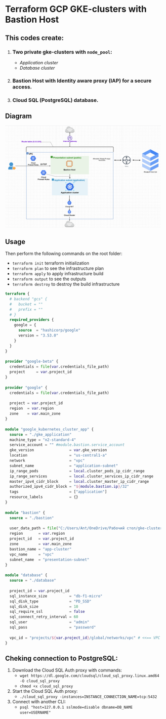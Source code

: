 # Terraform GCP GKE-clusters with Bastion Host

## This codes create:

1. ### Two private gke-clusters with `node_pool`:
    - _Application cluster_
    - _Database cluster_
2. ### Bastion Host with Identity aware proxy (IAP) for a secure access.
3. ### Cloud SQL (PostgreSQL) database.

## **Diagram**
![](diagram/gke.png)

## **Usage**
Then perform the following commands on the root folder:
- `terraform init` terraform initialization
- `terraform plan` to see the infrastructure plan
- `terraform apply` to apply infrastructure build
- `terraform output` to see the outputs
- `terraform destroy` to destroy the build infrastructure

```terraform
terraform {
  # backend "gcs" {
  #   bucket = ""
  #   prefix = ""
  # }
  required_providers {
    google = {
      source  = "hashicorp/google"
      version = "3.53.0"
    }
  }
}

provider "google-beta" {
  credentials = file(var.credentials_file_path)
  project     = var.project_id
}

provider "google" {
  credentials = file(var.credentials_file_path)

  project = var.project_id
  region  = var.region
  zone    = var.main_zone
}

module "google_kubernetes_cluster_app" {
  source = "./gke_application"
  machine_type = "n2-standard-4"
  service_account = "" #module.bastion.service_account
  gke_version                = var.gke_version
  location                   = "us-central1-a"
  network                    = "vpc"
  subnet_name                = "application-subnet"
  ip_range_pods              = local.cluster_pods_ip_cidr_range
  ip_range_services          = local.cluster_services_ip_cidr_range
  master_ipv4_cidr_block     = local.cluster_master_ip_cidr_range
  authorized_ipv4_cidr_block = "${module.bastion.ip}/32"
  tags                       = ["application"]
  resource_labels            = {}
}

module "bastion" {
  source = "./bastion"

  user_data_path = file("C:/Users/Ant/OneDrive/Рабочий стол/gke-cluster/user_data.sh")
  region       = var.region
  project_id   = var.project_id
  zone         = var.main_zone
  bastion_name = "app-cluster"
  vpc_name     = "vpc"
  subnet_name  = "presentation-subnet"
}

module "database" {
  source = "./database"

  project_id = var.project_id
  sql_instance_size          = "db-f1-micro"
  sql_disk_type              = "PD_SSD"
  sql_disk_size              = 10
  sql_require_ssl            = false
  sql_connect_retry_interval = 60
  sql_user                   = "admin"
  sql_pass                   = "password"

  vpc_id = "projects/${var.project_id}/global/networks/vpc" # <<== VPC ID
}

```

## **Cheking connection to PostgreSQL:**
1. Download the Cloud SQL Auth proxy with commands:
   +  `wget https://dl.google.com/cloudsql/cloud_sql_proxy.linux.amd64 -O cloud_sql_proxy`
   +  `chmod +x cloud_sql_proxy`
2. Start the Cloud SQL Auth proxy:
   + `./cloud_sql_proxy -instances=INSTANCE_CONNECTION_NAME=tcp:5432`
3. Connect with another CLI:
   + `psql "host=127.0.0.1 sslmode=disable dbname=DB_NAME user=USERNAME"`
  